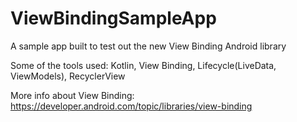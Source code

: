 # ViewBindingSampleApp
A sample app built to test out the new View Binding Android library

Some of the tools used: Kotlin, View Binding, Lifecycle(LiveData, ViewModels), RecyclerView

More info about View Binding: <https://developer.android.com/topic/libraries/view-binding>

